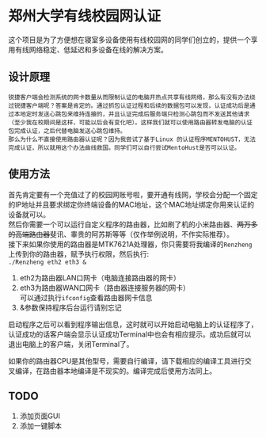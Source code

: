 # 郑州大学有线校园网认证

这个项目是为了方便想在寝室多设备使用有线校园网的同学们创立的，提供一个享用有线网络稳定、低延迟和多设备在线的解决方案。

## 设计原理

    锐捷客户端会检测系统的网卡数量从而限制认证的电脑开热点共享有线网络，那么有没有办法绕过锐捷客户端呢？答案是肯定的。通过抓包认证过程和后续的数据包可以发现，认证成功后是通过本地定时发送心跳包来维持连接的，并且认证完成后服务端只检测心跳包而不发送其他请求（至少我在校期间是这样，可能以后会有变化吧）。这样我们就可以使用路由器转发电脑的认证包完成认证，之后代替电脑发送心跳包维持。  
    那么为什么不直接使用路由器认证呢？因为我尝试了基于Linux 的认证程序MENTOHUST，无法完成认证，所以就用这个办法曲线救国。同学们可以自行尝试MentoHust是否可以认证。

## 使用方法

首先肯定要有一个充值过了的校园网账号啦，要开通有线网，学校会分配一个固定的IP地址并且要求绑定你终端设备的MAC地址，这个MAC地址绑定你用来认证的设备就可以。  
然后你需要一个可以运行自定义程序的路由器，比如刷了机的小米路由器、~~两万多的高端路由器~~斐讯、睾贵的阿苏斯等等（仅作举例说明，不作实际推荐）。  
接下来如果你使用的路由器是MTK7621A处理器，你只需要将我编译的`Renzheng`上传到你的路由器，赋予执行权限，然后执行:  
`./Renzheng eth2 eth3 &`

1. eth2为路由器LAN口网卡（电脑连接路由器的网卡）
2. eth3为路由器WAN口网卡（路由器连接服务器的网卡）  
    可以通过执行`ifconfig`查看路由器网卡信息
3. &参数保持程序后台运行请别忘记  

启动程序之后可以看到程序输出信息，这时就可以开始启动电脑上的认证程序了，认证成功的话客户端会显示认证成功Terminal中也会有相应提示。成功后就可以退出电脑上的客户端，关闭Terminal了。

如果你的路由器CPU是其他型号，需要自行编译，请下载相应的编译工具进行交叉编译，在路由器本地编译是不现实的。编译完成后使用方法同上。

## TODO

1. 添加页面GUI
2. 添加一键脚本
